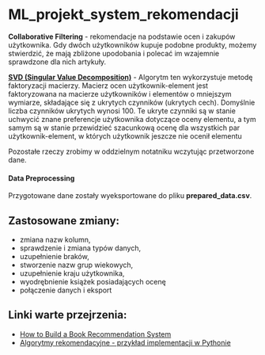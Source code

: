 # ML_projekt_system_rekomendacji
 
 
**Collaborative Filtering** - rekomendacje na podstawie ocen i zakupów użytkownika. Gdy dwóch użytkowników kupuje podobne produkty, możemy stwierdzić, że mają zbliżone upodobania i polecać im wzajemnie sprawdzone dla nich artykuły.
 
**[SVD (Singular Value Decomposition)](https://jaketae.github.io/study/svd/)** - Algorytm ten wykorzystuje metodę faktoryzacji macierzy. Macierz ocen użytkownik-element jest faktoryzowana na macierze użytkowników i elementów o mniejszym wymiarze, składające się z ukrytych czynników (ukrytych cech). Domyślnie liczba czynników ukrytych wynosi 100. Te ukryte czynniki są w stanie uchwycić znane preferencje użytkownika dotyczące oceny elementu, a tym samym są w stanie przewidzieć szacunkową ocenę dla wszystkich par użytkownik-element, w których użytkownik jeszcze nie ocenił elementu
 
 
 Pozostałe rzeczy zrobimy w oddzielnym notatniku wczytując przetworzone dane.
 
 
#### Data Preprocessing 
Przygotowane dane zostały wyeksportowane do pliku **prepared_data.csv**.
## Zastosowane zmiany:
- zmiana nazw kolumn,
- sprawdzenie i zmiana typów danych,
- uzupełnienie braków,
- stworzenie nazw grup wiekowych,
- uzupełnienie kraju użytkownika,
- wyodrębnienie książek posiadających ocenę
- połączenie danych i eksport


## Linki warte przejrzenia:
* [How to Build a Book Recommendation System](https://www.analyticsvidhya.com/blog/2021/06/build-book-recommendation-system-unsupervised-learning-project/)
* [Algorytmy rekomendacyjne - przykład implementacji w Pythonie](https://blog.consdata.tech/2018/08/07/algorytmy-rekomendacyjne-przyklad-implementacji-w-pythonie.html)
